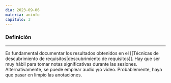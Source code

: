 ```yaml
---
dia: 2023-09-06
materia: aninfo
capitulo: 3
---
```

### Definición
---
Es fundamental documentar los resultados obtenidos en el [[Técnicas de descubrimiento de requisitos|descubrimiento de requisitos]]. Hay que ser muy hábil para tomar notas significativas durante las sesiones. Alternativamente, se puede emplear audio y/o vídeo. Probablemente, haya que pasar en limpio las anotaciones.